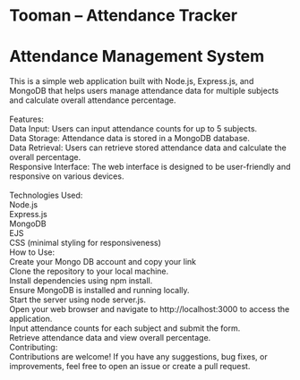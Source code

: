 # Tooman – Attendance Tracker
<h1>Attendance Management System</h1>
This is a simple web application built with Node.js, Express.js, and MongoDB that helps users manage attendance data for multiple subjects and calculate overall attendance percentage.
<br>

<br>
Features:<br>
Data Input: Users can input attendance counts for up to 5 subjects.<br>
Data Storage: Attendance data is stored in a MongoDB database.<br>
Data Retrieval: Users can retrieve stored attendance data and calculate the overall percentage.<br>
Responsive Interface: The web interface is designed to be user-friendly and responsive on various devices.<br>
<br>
Technologies Used:<br>
Node.js<br>
Express.js<br>
MongoDB<br>
EJS<br>
CSS (minimal styling for responsiveness)<br>
How to Use:<br>
Create your Mongo DB account and copy your link <br>
Clone the repository to your local machine.<br>
Install dependencies using npm install.<br>
Ensure MongoDB is installed and running locally.<br>
Start the server using node server.js.<br>
Open your web browser and navigate to http://localhost:3000 to access the application.<br>
Input attendance counts for each subject and submit the form.<br>
Retrieve attendance data and view overall percentage.<br>
Contributing:<br>
Contributions are welcome! If you have any suggestions, bug fixes, or improvements, feel free to open an issue or create a pull request.
